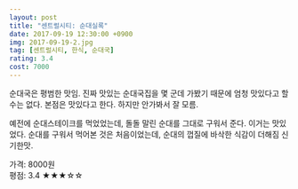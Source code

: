 ```yaml
---
layout: post
title: "센트럴시티: 순대실록"
date: 2017-09-19 12:30:00 +0900
img: 2017-09-19-2.jpg
tag: [센트럴시티, 한식, 순대국]
rating: 3.4
cost: 7000
---
```

순대국은 평범한 맛임. 진짜 맛있는 순대국집을 몇 군데 가봤기 때문에 엄청 맛있다고 할 수는 없다. 본점은 맛있다고 한다. 하지만 안가봐서 잘 모름.

예전에 순대스테이크를 먹었었는데, 돌돌 말린 순대를 그대로 구워서 준다. 이거는 맛있었다. 순대를 구워서 먹어본 것은 처음이었는데, 순대의 껍질에 바삭한 식감이 더해짐 신기한맛.

가격: 8000원 <br>
평점: 3.4 &#9733;&#9733;&#9733;&#9734;&#9734;
